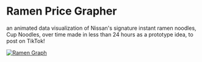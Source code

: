 # Ramen Price Grapher
an animated data visualization of Nissan's signature instant ramen noodles, Cup Noodles, over time
made in less than 24 hours as a prototype idea, to post on TikTok!

[![Ramen Graph](https://i.gyazo.com/4943409b7215e42d6bce3282b9fcd552.png)](https://youtu.be/SZ5OPgVAKEs)
